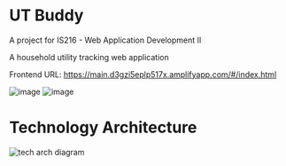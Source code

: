 # UT Buddy
A project for IS216 - Web Application Development II

A household utility tracking web application

Frontend URL:
https://main.d3gzi5eplp517x.amplifyapp.com/#/index.html

![image](https://user-images.githubusercontent.com/87269785/202987160-9b05572c-f1ac-4c91-a65b-eeacc0fea7c8.png)
![image](https://user-images.githubusercontent.com/87269785/202987291-ace836fc-5587-4cc9-bfa3-bb4f103e72a5.png)

# Technology Architecture
![tech arch diagram](https://user-images.githubusercontent.com/87269785/202986914-7f21b99f-44f2-48dd-af32-c287b562f17b.jpg)


